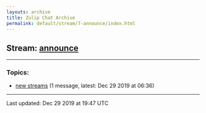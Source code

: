 ```yaml
---
layouts: archive
title: Zulip Chat Archive
permalink: default/stream/7-announce/index.html
---
```


## Stream: [announce](https://chdinesh1089.github.io/default/stream/7-announce/index.html)
---

### Topics:

* [new streams](topic/new.20streams.html) (1 message, latest: Dec 29 2019 at 06:36)

<hr><p>Last updated: Dec 29 2019 at 19:47 UTC</p>